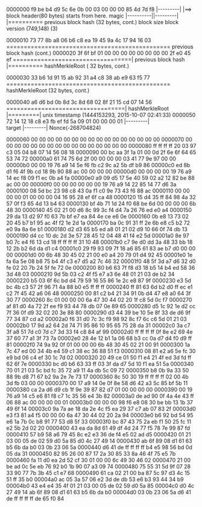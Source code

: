 0000000 f9 be b4 d9 5c 6e 0b 00 03 00 00 00 85 4d 7d f8
        |---------|             |==> block header(80 bytes) starts from here.
           magic
                    |----------||---------| |========== previous block hash (32 bytes, cont.)
                     block size  block version 
                     (749,148)   (3)
                     
0000010 73 77 8b a8 06 b6 c8 ea 19 45 9a 4c 17 94 16 03
        =============================================== previous block hash (cont.)
0000020 3f 6f bf 01 00 00 00 00 00 00 00 00 2f e0 45 ef
        ==================================| previous block hash 
                                            |========== hashMerkleRoot ( 32 bytes, cont.)
        
0000030 33 b6 1d 91 15 ab 92 31 a4 c8 38 ab e9 63 f5 77
        =============================================== hashMerkleRoot (32 bytes, cont.)

0000040 a6 d6 bd 0b 8d 3c 8d 68 02 8f 21 15 cd 07 14 56
        ==================================| hashMerkleRoot
                                            |=========| unix timestamp (1444153293, 2015-10-07 02:41:33)
0000050 72 14 12 18 c8 e3 fb ef fd 5a 09 01 00 00 00 01
        |---------|                
          target
                    |---------|
                     Nonce(-268704824)
          
0000060 00 00 00 00 00 00 00 00 00 00 00 00 00 00 00 00
0000070 00 00 00 00 00 00 00 00 00 00 00 00 00 00 00 00
0000080 ff ff ff ff 20 03 97 c3 05 04 b8 07 14 56 08 18
0000090 00 bc aa 3f 1a 01 00 0d 2f 6e 6f 64 65 53 74 72
00000a0 61 74 75 6d 2f 00 00 00 00 03 41 77 9e 97 00 00
00000b0 00 00 19 76 a9 14 5e f6 fb c2 9c a2 5b df b9 86
00000c0 ed 8b d1 f6 4f 9b cd 18 9b 90 88 ac 00 00 00 00
00000d0 00 00 00 00 19 76 a9 14 ec f8 09 f1 ec 0b a4 fa
00000e0 a9 09 d5 17 5e 40 59 02 a2 12 82 be 88 ac 00 00
00000f0 00 00 00 00 00 00 19 76 a9 14 22 85 14 77 d6 3a
0000100 08 5d bc 23 98 c8 43 0a f1 c0 9e 73 43 f6 88 ac
0000110 00 00 00 00 01 00 00 00 04 16 95 28 ef 6f ca 48
0000120 15 d4 35 ff 84 98 4a 32 57 0f f3 65 4d 13 b4 63
0000130 bf 4b 71 1d 24 f0 68 be 6d 00 00 00 00 6b 48 30
0000140 45 02 21 00 d6 8c 99 3c f4 d4 7a 26 76 ed e0 a4
0000150 29 da 13 d2 97 f0 63 7b bf e7 ea 84 4e ce e6 0e
0000160 0b e8 13 73 02 20 45 b7 b1 95 ac 4f f2 1e 2d 1a
0000170 ba 0c 91 31 ff 2e 6b e8 c5 b2 72 e0 9a 8a 6e b1
0000180 d2 d3 65 b5 ed a8 01 21 02 d9 10 66 0f 74 db 13
0000190 d4 cc 10 dc 2d 3e 57 28 45 12 04 48 41 f4 e2 5d
00001a0 8e 97 b0 7c e4 f6 13 cd 18 ff ff ff ff 31 10 48
00001b0 c7 9e d0 dd 3a 48 33 bb 18 12 2b b2 6d da d1 c4
00001c0 29 f9 93 09 7f 18 a6 85 61 83 ae b7 d0 00 00 00
00001d0 00 6b 48 30 45 02 21 00 e0 a4 20 79 01 d4 92 45
00001e0 1e fa 6a 5e 08 b8 75 b4 4f c3 e7 d5 a2 7c 46 32
00001f0 48 5f 3d a7 d6 32 d0 fe 02 20 7b 24 5f fe 72 0e
0000200 80 b6 63 7f f8 d3 18 b5 14 b4 ed 58 36 3d 48 03
0000210 9d 5b 03 c2 4f f5 e7 a3 6e 48 01 21 03 de b2 34
0000220 b5 03 6f 6c bd d4 79 59 16 55 86 1e 2c e8 87 9f
0000230 e3 5d bc 4b c3 57 2f 96 71 4a 88 b0 e5 ff ff ff
0000240 ff 81 63 6d b2 d0 ff ec e1 c2 7f 45 42 a6 06 48
0000250 00 81 c2 b4 21 34 91 0b d4 47 e8 a0 64 3f 30 77
0000260 8c 01 00 00 00 6a 47 30 44 02 20 1f c8 5d 0c f7
0000270 af 81 d0 4a 72 2f ee f9 93 44 78 db 07 0e 89 65
0000280 d5 1c 92 1e d2 cc 7f 36 0f d9 32 02 20 3e 88 80
0000290 d3 44 39 be 10 5e 8f 33 de d6 9f 77 34 87 cd a2
00002a0 f6 31 d0 7c 3c f9 98 92 8c f7 6c c6 5d 01 21 03
00002b0 17 9d a2 64 2d 74 71 95 86 10 95 65 75 28 da 31
00002c0 3a c7 3f a8 51 7d c0 7d c7 3d 33 f4 c8 84 af 99
00002d0 ff ff ff ff 0f 8e e2 69 4e 37 60 77 a1 3f 73 7a
00002e0 28 4e 12 b1 1a 06 68 b3 cc 0a d7 d4 f0 d9 ff 81
00002f0 74 9a 92 0f 01 00 00 00 6b 48 30 45 02 21 00 91
0000300 1a 7c 47 ed 00 34 4b e4 59 c1 38 ec 36 88 51 f3
0000310 08 81 e2 a6 5e fc 30 e9 bd 06 c4 ef 30 1c 7d 02
0000320 20 49 ce 01 50 f1 e4 21 4f ed 3d fd ff 62 6f 7e
0000330 bc d0 b6 63 33 ff 03 3f da d7 5d 10 f1 ea 51 5a
0000340 70 01 21 03 5c bd fc 35 72 a9 11 4a db 5c 09 72
0000350 b8 0b 9a 33 50 88 9b d8 71 67 b2 9a 2e 7e 73 17
0000360 8c 50 30 19 ff ff ff ff 02 00 4b 3d fb 03 00 00
0000370 00 17 a9 14 0e 0f 8e 58 d6 42 a3 5c 85 bf 5b 11
0000380 ca 2a d6 d9 cb 1f 9e 39 87 82 d7 01 00 00 00 00
0000390 00 19 76 a9 14 c5 e6 81 f8 c7 1c 35 56 e4 3b 82
00003a0 de ad 90 0f 4a 4e 43 ff 06 88 ac 00 00 00 00 01
00003b0 00 00 00 98 f6 e8 08 30 be bb 13 1b 37 49 6f 14
00003c0 9a 7a ae 18 da 2e 4c f5 ea 29 37 c7 ab 07 83 2f
00003d0 e3 f3 81 a4 f5 00 00 00 6a 47 30 44 02 20 2a 94
00003e0 b6 92 bd 54 95 e6 1a 7b 0c b8 91 77 53 d8 5f 33
00003f0 bc 87 43 75 2a eb f1 50 25 fc 11 e2 5b 2d 02 20
0000400 43 ea da 8d 61 49 df 4d 24 77 f5 78 7e 99 87 fd
0000410 57 b9 58 a6 79 45 8c e2 e3 36 de f4 e5 02 ad d5
0000420 01 21 03 00 05 de 02 59 d0 5a 85 d0 4c 27 49 14
0000430 ab 6f 89 08 d1 61 63 b5 6b da b0 03 0b 23 06 5a
0000440 d6 41 de ff ff ff ff b4 e5 98 56 bd 0d 05 da 31
0000450 82 95 26 00 87 17 2a 30 85 33 8a 46 4f 75 e5 7b
0000460 fa 11 d0 ea 2d 52 cf 30 01 00 00 6c 49 30 46 02
0000470 21 00 be ad 0c 5e eb 76 92 b0 1b 90 07 a3 09 74
0000480 75 55 31 5d 9f 07 28 33 90 77 7b 3b 45 c1 e7 68
0000490 61 ca 02 21 00 ba 87 5c 97 d3 4c 15 51 ff 35 b0
00004a0 ac 05 3a 57 06 e2 3d de db 53 e6 b3 93 44 34 b9
00004b0 43 e4 e4 35 4f 01 21 03 00 05 de 02 59 d0 5a 85
00004c0 d0 4c 27 49 14 ab 6f 89 08 d1 61 63 b5 6b da b0
00004d0 03 0b 23 06 5a d6 41 de ff ff ff ff de 65 f0 84